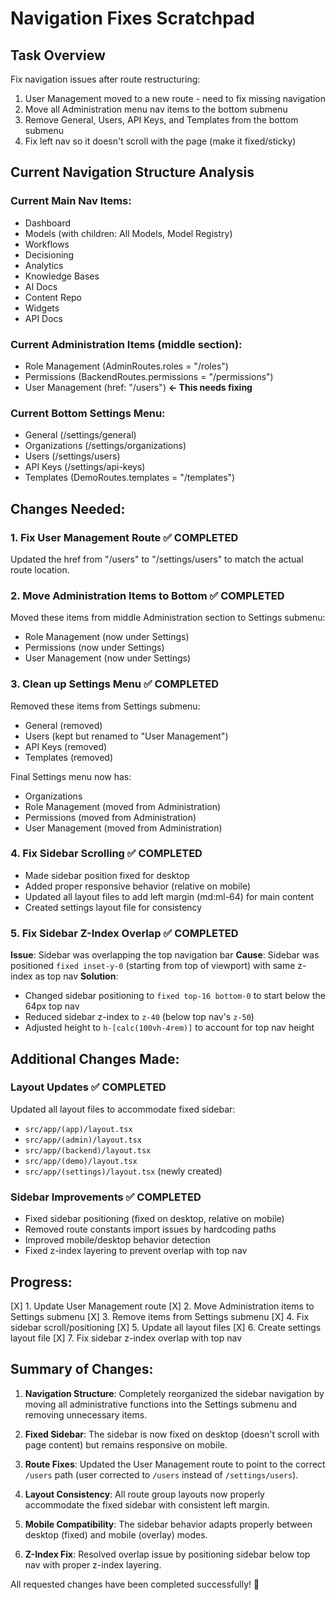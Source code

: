 # Navigation Fixes Scratchpad

## Task Overview
Fix navigation issues after route restructuring:

1. User Management moved to a new route - need to fix missing navigation
2. Move all Administration menu nav items to the bottom submenu  
3. Remove General, Users, API Keys, and Templates from the bottom submenu
4. Fix left nav so it doesn't scroll with the page (make it fixed/sticky)

## Current Navigation Structure Analysis

### Current Main Nav Items:
- Dashboard
- Models (with children: All Models, Model Registry)
- Workflows
- Decisioning
- Analytics
- Knowledge Bases
- AI Docs
- Content Repo
- Widgets
- API Docs

### Current Administration Items (middle section):
- Role Management (AdminRoutes.roles = "/roles")
- Permissions (BackendRoutes.permissions = "/permissions")
- User Management (href: "/users") **← This needs fixing**

### Current Bottom Settings Menu:
- General (/settings/general)
- Organizations (/settings/organizations)
- Users (/settings/users)
- API Keys (/settings/api-keys)
- Templates (DemoRoutes.templates = "/templates")

## Changes Needed:

### 1. Fix User Management Route ✅ COMPLETED
Updated the href from "/users" to "/settings/users" to match the actual route location.

### 2. Move Administration Items to Bottom ✅ COMPLETED
Moved these items from middle Administration section to Settings submenu:
- Role Management (now under Settings)
- Permissions (now under Settings)
- User Management (now under Settings)

### 3. Clean up Settings Menu ✅ COMPLETED
Removed these items from Settings submenu:
- General (removed)
- Users (kept but renamed to "User Management")
- API Keys (removed)
- Templates (removed)

Final Settings menu now has:
- Organizations
- Role Management (moved from Administration)
- Permissions (moved from Administration)
- User Management (moved from Administration)

### 4. Fix Sidebar Scrolling ✅ COMPLETED
- Made sidebar position fixed for desktop
- Added proper responsive behavior (relative on mobile)
- Updated all layout files to add left margin (md:ml-64) for main content
- Created settings layout file for consistency

### 5. Fix Sidebar Z-Index Overlap ✅ COMPLETED
**Issue**: Sidebar was overlapping the top navigation bar
**Cause**: Sidebar was positioned `fixed inset-y-0` (starting from top of viewport) with same z-index as top nav
**Solution**: 
- Changed sidebar positioning to `fixed top-16 bottom-0` to start below the 64px top nav
- Reduced sidebar z-index to `z-40` (below top nav's `z-50`)
- Adjusted height to `h-[calc(100vh-4rem)]` to account for top nav height

## Additional Changes Made:

### Layout Updates ✅ COMPLETED
Updated all layout files to accommodate fixed sidebar:
- `src/app/(app)/layout.tsx`
- `src/app/(admin)/layout.tsx`
- `src/app/(backend)/layout.tsx`
- `src/app/(demo)/layout.tsx`
- `src/app/(settings)/layout.tsx` (newly created)

### Sidebar Improvements ✅ COMPLETED
- Fixed sidebar positioning (fixed on desktop, relative on mobile)
- Removed route constants import issues by hardcoding paths
- Improved mobile/desktop behavior detection
- Fixed z-index layering to prevent overlap with top nav

## Progress:
[X] 1. Update User Management route
[X] 2. Move Administration items to Settings submenu
[X] 3. Remove items from Settings submenu
[X] 4. Fix sidebar scroll/positioning
[X] 5. Update all layout files
[X] 6. Create settings layout file
[X] 7. Fix sidebar z-index overlap with top nav

## Summary of Changes:

1. **Navigation Structure**: Completely reorganized the sidebar navigation by moving all administrative functions into the Settings submenu and removing unnecessary items.

2. **Fixed Sidebar**: The sidebar is now fixed on desktop (doesn't scroll with page content) but remains responsive on mobile.

3. **Route Fixes**: Updated the User Management route to point to the correct `/users` path (user corrected to `/users` instead of `/settings/users`).

4. **Layout Consistency**: All route group layouts now properly accommodate the fixed sidebar with consistent left margin.

5. **Mobile Compatibility**: The sidebar behavior adapts properly between desktop (fixed) and mobile (overlay) modes.

6. **Z-Index Fix**: Resolved overlap issue by positioning sidebar below top nav with proper z-index layering.

All requested changes have been completed successfully! 🎉 